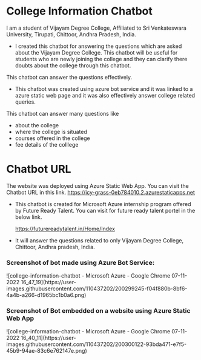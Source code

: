 <h1>College Information Chatbot</h1>
   
   I am a student of Vijayam Degree College, Affiliated to Sri Venkateswara University, Tirupati, Chittoor, Andhra Pradesh, India.  
   
   - I created this chatbot for answering the questions which are asked about the Vijayam Degree College.  This chatbot will be useful for students who are newly joining the college and they can clarify there doubts about the college through this chatbot.  
   
   
   This chatbot can answer the questions effectively.
   
  -  This chatbot was created using azure bot service and it was linked to a azure static web page and it was also effectively answer college related queries.

This chatbot can answer many questions like 
- about the college
- where the college is situated
- courses offered in the college
- fee details of the colllege

<h1>Chatbot URL</h1>

The website was deployed using Azure Static Web App.  You can visit the Chatbot URL in this link.
https://icy-grass-0eb784010.2.azurestaticapps.net

- This chatbot is created for Microsoft Azure internship program offered by  Future Ready Talent.  You can visit for future ready talent portel in the below link.
  
     https://futurereadytalent.in/Home/Index 

- It will answer the questions related to only Vijayam Degree College, Chittoor, Andhra pradesh, India.

<h3>Screenshot of bot made using Azure Bot Service:</h3>
![college-information-chatbot - Microsoft Azure - Google Chrome 07-11-2022 16_47_19](https://user-images.githubusercontent.com/110437202/200299245-f04f880b-8bf6-4a4b-a266-d1965bc1b0a6.png)

<h3>Screenshot of Bot embedded on a website using Azure Static Web App</h3>
![college-information-chatbot - Microsoft Azure - Google Chrome 07-11-2022 16_40_11](https://user-images.githubusercontent.com/110437202/200300122-93bda471-e7f5-45b9-94ae-83c6e762147e.png)


